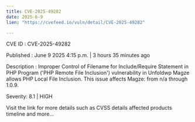 ```yaml
---
title: CVE-2025-49282
date: 2025-6-9
lien: "https://cvefeed.io/vuln/detail/CVE-2025-49282"

---
```


CVE ID : CVE-2025-49282

Published :  June 9
2025
4:15 p.m. | 3 hours
35 minutes ago

Description : Improper Control of Filename for Include/Require Statement in PHP Program ('PHP Remote File Inclusion') vulnerability in Unfoldwp Magze allows PHP Local File Inclusion. This issue affects Magze: from n/a through 1.0.9.

Severity: 8.1 | HIGH

Visit the link for more details
such as CVSS details
affected products
timeline
and more...
